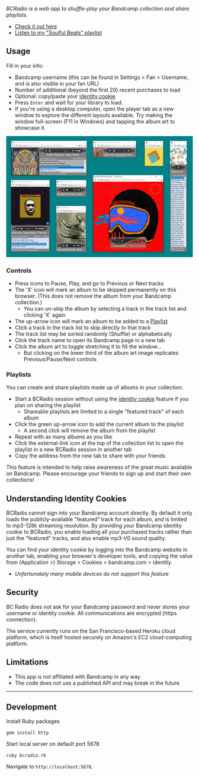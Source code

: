 _BCRadio is a web app to shuffle-play your Bandcamp collection and share playlists._ 

* [Check it out here](https://bcradio.muskratworks.com)
* [Listen to my "Soulful Beats" playlist](https://bcradio.muskratworks.com/?username=ralphgonz&history=500&identity=&plname=Soulful%20Beats&pl=3186317936,1236688466,2453847217,1354053149,669970039,1841385970,2777566998,2072370931,1381099484,3291886963,2486988848,653782977,670723018,8639420,3569642862,564910056,2853506943,39186851,1412922694,2765102043,1222800673,343951807,1780691561,3753052335,2590923883,360252837,2185341875,4097895041,49116025,1301931763,3879439350,899445237,2799285505,1695394720,2450436440,276276087,1367774883,2609352599,828310159,52003609,772049815,1507906476)

## Usage

Fill in your info:
* Bandcamp username (this can be found in Settings > Fan > Username, and is also visible in your fan URL)
* Number of additional (beyond the first 20) recent purchases to load
* Optional: copy/paste your [identity cookie](#understanding-identity-cookies) 
* Press `Enter` and wait for your library to load.
* If you're using a desktop computer, open the player tab as a new window to explore the different layouts available. Try making the window full-screen (F11 in Windows) and tapping the album art to showcase it.

![](images/responsive-demo.jpg)

### Controls

* Press icons to Pause, Play, and go to Previous or Next tracks
* The 'X' icon will mark an album to be skipped permanently on this browser. (This does not remove the album from your Bandcamp collection.)
   * You can un-skip the album by selecting a track in the track list and clicking 'X' again
* The up-arrow icon will mark an album to be added to a [Playlist](#playlists)
* Click a track in the track list to skip directly to that track
* The track list may be sorted randomly (Shuffle) or alphabetically
* Click the track name to open its Bandcamp page in a new tab
* Click the album art to toggle stretching it to fill the window...
   * But clicking on the lower third of the album art image replicates Previous/Pause/Next controls

### Playlists

You can create and share playlists made up of albums in your collection:

* Start a BCRadio session without using the [identity cookie](#understanding-identity-cookies) feature if you plan on sharing the playlist
   * Shareable playlists are limited to a single "featured track" of each album
* Click the green up-arrow icon to add the current album to the playlist
   * A second click will remove the album from the playlist
* Repeat with as many albums as you like
* Click the external-link icon at the top of the collection list to open the playlist in a new BCRadio session in another tab
* Copy the address from the new tab to share with your friends

This feature is intended to help raise awareness of the great music available on Bandcamp. Please encourage
your friends to sign up and start their own collections!

## Understanding Identity Cookies

BCRadio cannot sign into your Bandcamp account directly. By default it only loads the publicly-available "featured" track for 
each album, and is limited to mp3-128k streaming resolution. By providing your Bandcamp identity cookie to BCRadio, you enable 
loading all your purchased tracks rather than just the "featured" tracks, and also enable mp3-V0 sound quality.

You can find your identity cookie by logging into the Bandcamp website in another tab, enabling your browser's developer 
tools, and copying the value from (Application >) Storage > Cookies > bandcamp.com > identity.

* _Unfortunately many mobile devices do not support this feature_

## Security

BC Radio does not ask for your Bandcamp password and never stores
your username or identity cookie. All communications are encrypted (https connection).

The service currently runs on the 
San Francisco-based Heroku cloud platform, which is itself
hosted securely on Amazon's EC2 cloud-computing platform. 

## Limitations

* This app is not affiliated with Bandcamp in any way
* The code does not use a published API and may break in the future

-------------
## Development

Install Ruby packages
```
gem install http
````

Start local server on default port 5678
```
ruby bcradio.rb
```

Navigate to `http://localhost:5678`. 
